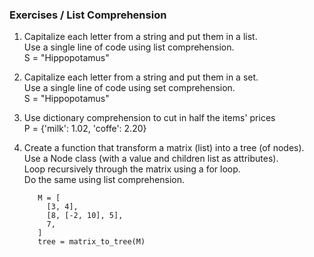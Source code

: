 ### Exercises / List Comprehension

1. Capitalize each letter from a string and put them in a list.  
   Use a single line of code using list comprehension.  
      S = "Hippopotamus"  

2. Capitalize each letter from a string and put them in a set.  
   Use a single line of code using set comprehension.  
      S = "Hippopotamus"  

3. Use dictionary comprehension to cut in half the items' prices  
      P = {'milk': 1.02, 'coffe': 2.20}

4. Create a function that transform a matrix (list) into a tree (of nodes).  
   Use a Node class (with a value and children list as attributes).  
   Loop recursively through the matrix using a for loop.  
   Do the same using list comprehension.  
   ```python:
      M = [  
        [3, 4],  
        [8, [-2, 10], 5],  
        7,  
      ]  
      tree = matrix_to_tree(M)  
   ```